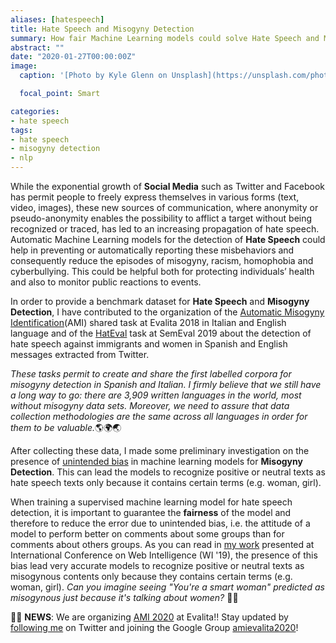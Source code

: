 ```yaml
---
aliases: [hatespeech]
title: Hate Speech and Misogyny Detection 
summary: How fair Machine Learning models could solve Hate Speech and Misogyny Detection?
abstract: ""
date: "2020-01-27T00:00:00Z"
image:
  caption: '[Photo by Kyle Glenn on Unsplash](https://unsplash.com/photos/kvIAk3J_A1c)'

  focal_point: Smart

categories:
- hate speech
tags:
- hate speech
- misogyny detection
- nlp
---
```




While the exponential growth of **Social Media** such as Twitter and Facebook has permit people to freely express themselves in various forms (text, video, images), these new sources of communication, where anonymity or pseudo-anonymity enables the possibility to afflict a target without being recognized or traced, has led to an increasing propagation of hate speech. Automatic Machine Learning models for the detection of **Hate Speech** could help in preventing or automatically reporting these misbehaviors and consequently reduce the episodes of misogyny, racism, homophobia and cyberbullying. This could be helpful both for protecting individuals’ health and also to monitor public reactions to events.

In order to provide a benchmark dataset for **Hate Speech** and **Misogyny Detection**, I have contributed to the organization of the [Automatic Misogyny Identification](https://amievalita2018.wordpress.com/)(AMI) shared task at Evalita 2018 in Italian and English language and of the [HatEval](https://competitions.codalab.org/competitions/19935) task at SemEval 2019 about the detection of hate speech against immigrants and women in Spanish and English messages extracted from Twitter. 

*These tasks permit to create and share the first labelled corpora for misogyny detection in Spanish and Italian. I firmly believe that we still have a long way to go: there are 3,909 written languages in the world, most without misogyny data sets. Moreover, we need to assure that data collection methodologies are the same across all languages in order for them to be valuable.*🌎🌍🌏

After collecting these data, I made some preliminary investigation on the presence of [unintended bias](https://dl.acm.org/doi/10.1145/3350546.3352512) in machine learning models for **Misogyny Detection**. This can lead the models to recognize positive or neutral texts as hate speech texts only because it contains certain terms (e.g. woman, girl).

When training a supervised machine learning model for hate speech detection, it is important to guarantee the **fairness** of the model and therefore to reduce the error due to unintended bias, i.e. the attitude of a model to perform better on comments about some groups than for comments about others groups. 
As you can read in [my work](https://dl.acm.org/doi/10.1145/3350546.3352512) presented at International Conference on Web Intelligence (WI '19), the presence of this bias lead very accurate models to recognize positive or neutral texts as misogynous contents only because they contains certain terms (e.g. woman, girl). *Can you imagine seeing "You're a smart woman" predicted as misogynous just because it's talking about women?* 🤦‍♀️

📣📣 **NEWS**: We are organizing [AMI 2020](https://amievalita2020.github.io/) at Evalita!! Stay updated by [following me](https://twitter.com/debora_nozza) on Twitter and joining the Google Group [amievalita2020](https://groups.google.com/d/forum/amievalita2020)!





